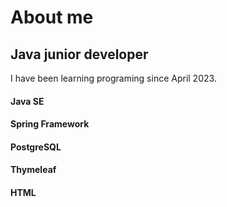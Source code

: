 # About me

## Java junior developer

I have been learning programing since April 2023.

#### Java SE
#### Spring Framework
#### PostgreSQL
#### Thymeleaf
#### HTML
